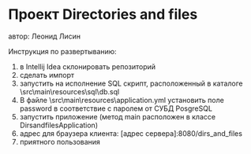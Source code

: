 # Проект Directories and files
автор: Леонид Лисин

Инструкция по развертыванию:
1. в Intellij Idea склонировать репозиторий
2. сделать импорт
3. запустить на исполнение SQL скрипт, расположенный в каталоге \src\main\resources\sql\db.sql
4. В файле \src\main\resources\application.yml установить поле password в соответствие с паролем от СУБД PosgreSQL
5. запустить приложение (метод main расположен в классе DirsandfilesApplication)
6. адрес для браузера клиента: [адрес сервера]:8080/dirs_and_files
7. приятного пользования
